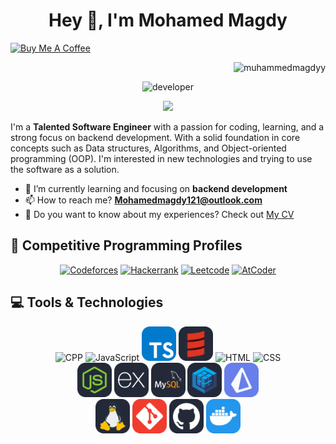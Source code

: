 <h1 align="center"> Hey 👋, I'm Mohamed Magdy </h1>

<a href="https://buymeacoffee.com/megzz" target="_blank"><img src="https://cdn.buymeacoffee.com/buttons/default-orange.png" alt="Buy Me A Coffee" height="41" width="174"></a>

<p align="right"> <img src="https://komarev.com/ghpvc/?username=muhammedmagdyy&label=Profile%20views&color=0e75b6&style=flat" alt="muhammedmagdyy" /> </p>

<div align="center">
        <img src='https://user-images.githubusercontent.com/60513866/193420194-36d02223-e2b7-4f5b-9327-6a331b842456.gif' alt='developer' />
</div>

<p align="center">
        <a href="https://github.com/DenverCoder1/readme-typing-svg"><img src="https://readme-typing-svg.herokuapp.com?color=36BCF7FF&center=true&vCenter=true&lines=Software+Engineer;have+a+passion+for+coding+and+learning&center=true&width=500&height=50"></a>
</p>

<p>
I'm a <strong>Talented Software Engineer</strong> with a passion for coding, learning, and a strong focus on backend development. With a solid foundation in core concepts such as Data structures, Algorithms, and Object-oriented programming (OOP). I'm interested in new technologies and trying to use the software as a solution.
</p>

- 🌱 I’m currently learning and focusing on **backend development** 
- 📫 How to reach me? **Mohamedmagdy121@outlook.com**
- 📄 Do you want to know about my experiences? Check out <a href="https://drive.google.com/file/d/1WBVOSu5aGwcfKO66nrtQudq-7wtil9wJ/view" target="_blank">My CV</a>
<!-- ⁉ You can <a href="https://curiouscat.live/0xMeGzz" target="_blank">ask</a> me anything -->

## 🤯 Competitive Programming Profiles

<p align="center">
     <a href="https://codeforces.com/profile/MeGzz"><img src="https://bit.ly/37EpMXq" width="50px" title="Codeforces" alt="Codeforces"/></a>
     <a href="https://www.hackerrank.com/Muhammed_Magdy"><img src="https://bit.ly/3NbH5yd" width="50px" title="Hackerrrank" alt="Hackerrank"/></a>
     <a href="https://leetcode.com/Muhammed_Magdy"><img src="https://bit.ly/39YnDXx" width="50px" title="Leetcode" alt="Leetcode"/></a>
     <a href="https://atcoder.jp/users/MeGzz"><img src="https://bit.ly/3Ne9x2G" width="50px" title="AtCoder" alt="AtCoder"/></a>
</p>

## 💻 Tools & Technologies

<p align="center">
        <img src="https://skillicons.dev/icons?i=cpp" alt="CPP" width="55px" title="CPP">        
        <img src="https://skillicons.dev/icons?i=js" alt="JavaScript" width="55px" title="JavaScript">
        <img src="https://github.com/tandpfun/skill-icons/blob/main/icons/TypeScript.svg" alt="TypeScript" width="55px" title="TypeScript">
        <img src="https://github.com/tandpfun/skill-icons/blob/main/icons/Scala-Dark.svg" alt="Scala" width="55px" title="Scala">
        <img src="https://skillicons.dev/icons?i=html" alt="HTML" width="55px" title="HTML">
        <img src="https://skillicons.dev/icons?i=css" alt="CSS" width="55px" title="CSS">
            <br/>
        <img src="https://github.com/tandpfun/skill-icons/blob/main/icons/NodeJS-Dark.svg" alt="Nodejs" width="55px" title="Nodejs">
        <img src="https://github.com/tandpfun/skill-icons/blob/main/icons/ExpressJS-Dark.svg" alt="Express.js" width="55px" title="Express.js">
        <img src="https://github.com/tandpfun/skill-icons/blob/main/icons/MySQL-Dark.svg" alt="MySQL" width="55px" title="MySQL">
        <img src="https://github.com/tandpfun/skill-icons/blob/main/icons/Sequelize-Dark.svg" alt="Sequelize" width="55px" title="Sequelize">
        <img src="https://github.com/tandpfun/skill-icons/blob/main/icons/Prisma.svg" alt="Prisma" width="55px" title="Prisma">
            <br/>
        <img src="https://github.com/tandpfun/skill-icons/blob/main/icons/Linux-Dark.svg" alt="Linux" width="55px" title="Linux">
        <img src="https://github.com/tandpfun/skill-icons/blob/main/icons/Git.svg" alt="Git" width="55px" title="Git">
        <img src="https://github.com/tandpfun/skill-icons/blob/main/icons/Github-Dark.svg" alt="GitHub" width="55px" title="GitHub"> 
        <img src="https://github.com/tandpfun/skill-icons/blob/main/icons/Docker.svg" alt="Docker" width="55px" title="Docker">
</p>

<!-- Comments -->
<!--    <img src="https://bit.ly/37Epy2y" alt="C++" width="60px" title="C++">  -->
<!--    <img src="https://bit.ly/3stK11q" alt="Python" width="55px" title="Python">  -->
<!--    <img src="https://github.com/tandpfun/skill-icons/blob/main/icons/MongoDB.svg" alt="MongoDB" width="55px" title="MongoDB"> -->
<!--    <img src="https://bit.ly/3LaG6Nx" alt="Linux" width="55px" title="Linux"> -->    
<!--    <img src="https://bit.ly/3yvoEjR" alt="Git" width="55px" title="Git"> -->
<!--    <img src="https://github.com/tandpfun/skill-icons/blob/main/icons/Postman.svg" alt="Postman" width="55px" title="Postman"> -->
<!--    <img src="https://bit.ly/3wvo4Ai" alt="Github" width="55px" title="Github"> -->      
<!--
        <div align="right">
                <img src='https://user-images.githubusercontent.com/60513866/165189789-37c3c5de-ea7a-4284-90eb-b3b7ce747fc2.gif' alt='Awesome Matrix Code' width="400" height="191" />
        </div>
-->

<!--    https://github.com/MarikIshtar007/MarikIshtar007/blob/master/images/matrix.gif -->
